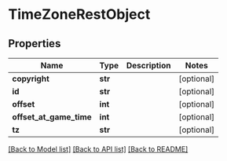 # TimeZoneRestObject

## Properties
Name | Type | Description | Notes
------------ | ------------- | ------------- | -------------
**copyright** | **str** |  | [optional] 
**id** | **str** |  | [optional] 
**offset** | **int** |  | [optional] 
**offset_at_game_time** | **int** |  | [optional] 
**tz** | **str** |  | [optional] 

[[Back to Model list]](../README.md#documentation-for-models) [[Back to API list]](../README.md#documentation-for-api-endpoints) [[Back to README]](../README.md)

